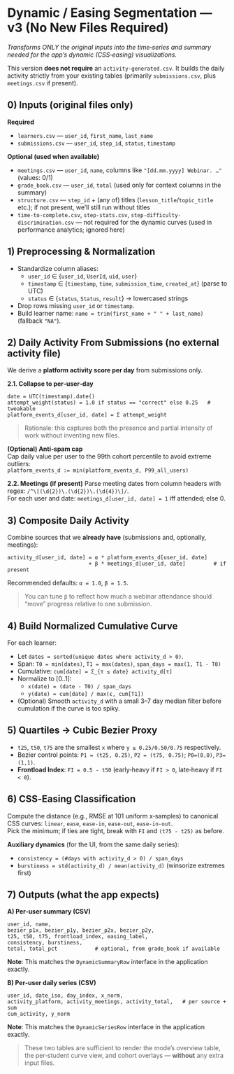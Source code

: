# Dynamic / Easing Segmentation — **v3 (No New Files Required)**
*Transforms ONLY the original inputs into the time‑series and summary needed for the app’s dynamic (CSS‑easing) visualizations.*

This version **does not require** an `activity-generated.csv`. It builds the daily activity strictly from your existing tables (primarily `submissions.csv`, plus `meetings.csv` if present).


## 0) Inputs (original files only)
**Required**
- `learners.csv` — `user_id`, `first_name`, `last_name`
- `submissions.csv` — `user_id`, `step_id`, `status`, `timestamp`

**Optional (used when available)**
- `meetings.csv` — `user_id`, `name`, columns like `"[dd.mm.yyyy] Webinar. …"` (values: 0/1)
- `grade_book.csv` — `user_id`, `total` (used only for context columns in the summary)
- `structure.csv` — `step_id` + (any of) titles (`lesson_title`/`topic_title` etc.); if not present, we’ll still run without titles
- `time-to-complete.csv`, `step-stats.csv`, `step-difficulty-discrimination.csv` — not required for the dynamic curves (used in performance analytics; ignored here)


## 1) Preprocessing & Normalization
- Standardize column aliases:
  - `user_id` ∈ {`user_id`, `UserId`, `uid`, `user`}
  - `timestamp` ∈ {`timestamp`, `time`, `submission_time`, `created_at`} (parse to UTC)
  - `status` ∈ {`status`, `Status`, `result`} → lowercased strings
- Drop rows missing `user_id` or `timestamp`.
- Build learner name: `name = trim(first_name + " " + last_name)` (fallback `"NA"`).


## 2) Daily Activity From Submissions (no external activity file)
We derive a **platform activity score per day** from submissions only.

**2.1. Collapse to per‑user‑day**
```
date = UTC(timestamp).date()
attempt_weight(status) = 1.0 if status == "correct" else 0.25   # tweakable
platform_events_d[user_id, date] = Σ attempt_weight
```
> Rationale: this captures both the presence and partial intensity of work without inventing new files.

**(Optional) Anti‑spam cap**  
Cap daily value per user to the 99th cohort percentile to avoid extreme outliers:  
`platform_events_d := min(platform_events_d, P99_all_users)`

**2.2. Meetings (if present)**
Parse meeting dates from column headers with regex: `/^\[(\d{2})\.(\d{2})\.(\d{4})\]/`.  
For each user and date: `meetings_d[user_id, date] = 1` iff attended; else 0.


## 3) Composite Daily Activity
Combine sources that we **already have** (submissions and, optionally, meetings):

```
activity_d[user_id, date] = α * platform_events_d[user_id, date]
                          + β * meetings_d[user_id, date]         # if present
```

Recommended defaults: `α = 1.0`, `β = 1.5`.  
> You can tune `β` to reflect how much a webinar attendance should “move” progress relative to one submission.


## 4) Build Normalized Cumulative Curve
For each learner:
- Let `dates = sorted(unique dates where activity_d > 0)`.
- Span: `T0 = min(dates)`, `T1 = max(dates)`, `span_days = max(1, T1 - T0)`
- Cumulative: `cum[date] = Σ_{τ ≤ date} activity_d[τ]`
- Normalize to [0..1]:
  - `x(date) = (date - T0) / span_days`
  - `y(date) = cum[date] / max(ε, cum[T1])`
- (Optional) Smooth `activity_d` with a small 3–7 day median filter before cumulation if the curve is too spiky.


## 5) Quartiles → Cubic Bezier Proxy
- `t25`, `t50`, `t75` are the smallest `x` where `y ≥ 0.25/0.50/0.75` respectively.
- Bezier control points: `P1 = (t25, 0.25)`, `P2 = (t75, 0.75)`; `P0=(0,0)`, `P3=(1,1)`.
- **Frontload Index**: `FI = 0.5 - t50` (early‑heavy if `FI > 0`, late‑heavy if `FI < 0`).


## 6) CSS‑Easing Classification
Compute the distance (e.g., RMSE at 101 uniform x‑samples) to canonical CSS curves:
`linear`, `ease`, `ease-in`, `ease-out`, `ease-in-out`.  
Pick the minimum; if ties are tight, break with `FI` and `(t75 - t25)` as before.

**Auxiliary dynamics** (for the UI, from the same daily series):
- `consistency = (#days with activity_d > 0) / span_days`
- `burstiness = std(activity_d) / mean(activity_d)` (winsorize extremes first)


## 7) Outputs (what the app expects)
**A) Per‑user summary (CSV)**
```
user_id, name,
bezier_p1x, bezier_p1y, bezier_p2x, bezier_p2y,
t25, t50, t75, frontload_index, easing_label,
consistency, burstiness,
total, total_pct            # optional, from grade_book if available
```

**Note**: This matches the `DynamicSummaryRow` interface in the application exactly.

**B) Per‑user daily series (CSV)**
```
user_id, date_iso, day_index, x_norm,
activity_platform, activity_meetings, activity_total,   # per source + sum
cum_activity, y_norm
```

**Note**: This matches the `DynamicSeriesRow` interface in the application exactly.

> These two tables are sufficient to render the mode’s overview table, the per‑student curve view, and cohort overlays — **without** any extra input files.
